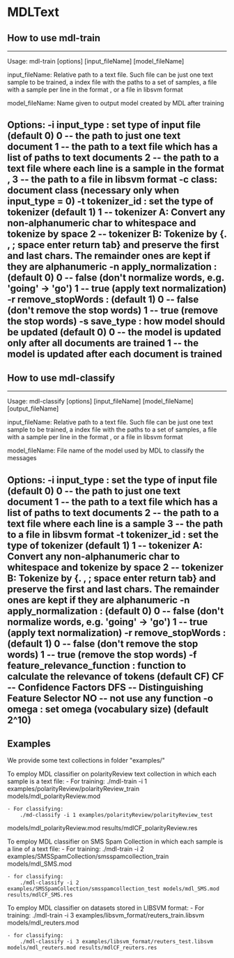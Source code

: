 # MDLText

## How to use mdl-train

------------------------------------------------------------------------------
Usage: mdl-train [options] [input_fileName] [model_fileName]

input_fileName:
   Relative path to a text file. Such file can be just one text sample to be trained, a index
   file with the paths to a set of samples, a file with a sample per line in the format
   <class>,<text> or a file in libsvm format

model_fileName:
   Name given to output model created by MDL after training

Options:
   -i input_type : set type of input file (default 0)
       0 -- the path to just one text document
       1 -- the path to a text file which has a list of paths to text documents
       2 -- the path to a text file where each line is a sample in the format <class>,<text>
       3 -- the path to a file in libsvm format
   -c class: document class (necessary only when input_type = 0)
   -t tokenizer_id : set the type of tokenizer (default 1)
       1 -- tokenizer A: Convert any non-alphanumeric char to whitespace and tokenize by space
       2 -- tokenizer B: Tokenize by {. , ; space enter return tab} and preserve the first
                         and last chars. The remainder ones are kept if they are alphanumeric
   -n apply_normalization : (default 0)
       0 -- false (don't normalize words, e.g. 'going' -> 'go')
       1 -- true (apply text normalization)
   -r remove_stopWords : (default 1)
       0 -- false (don't remove the stop words)
       1 -- true (remove the stop words)
   -s save_type : how model should be updated (default 0)
       0 -- the model is updated only after all documents are trained
       1 -- the model is updated after each document is trained
------------------------------------------------------------------------------

## How to use mdl-classify

------------------------------------------------------------------------------
Usage: mdl-classify [options] [input_fileName] [model_fileName] [output_fileName]

input_fileName:
   Relative path to a text file. Such file can be just one text sample to be trained, a index
   file with the paths to a set of samples, a file with a sample per line in the format
   <class>,<text> or a file in libsvm format

model_fileName:
   File name of the model used by MDL to classify the messages

Options:
   -i input_type : set the type of input file (default 0)
       0 -- the path to just one text document
       1 -- the path to a text file which has a list of paths to text documents
       2 -- the path to a text file where each line is a sample
       3 -- the path to a file in libsvm format
   -t tokenizer_id : set the type of tokenizer (default 1)
       1 -- tokenizer A: Convert any non-alphanumeric char to whitespace and tokenize by space
       2 -- tokenizer B: Tokenize by {. , ; space enter return tab} and preserve the first
                         and last chars. The remainder ones are kept if they are alphanumeric
   -n apply_normalization : (default 0)
       0 -- false (don't normalize words, e.g. 'going' -> 'go')
       1 -- true (apply text normalization)
   -r remove_stopWords : (default 1)
       0 -- false (don't remove the stop words)
       1 -- true (remove the stop words)
   -f feature_relevance_function : function to calculate the relevance of tokens (default CF)
       CF -- Confidence Factors
       DFS -- Distinguishing Feature Selector
       NO -- not use any function
   -o omega : set omega (vocabulary size) (default 2^10) 
------------------------------------------------------------------------------

## Examples

We provide some text collections in folder "examples/"


To employ MDL classifier on polarityReview text collection in which each sample is a text file:
	- For training:
		./mdl-train -i 1 examples/polarityReview/polarityReview_train
models/mdl_polarityReview.mod
		
	- For classifying:
		./md-classify -i 1 examples/polarityReview/polarityReview_test
models/mdl_polarityReview.mod results/mdlCF_polarityReview.res
		


To employ MDL classifier on SMS Spam Collection in which each sample is a line of a text file:
	- For training:
		./mdl-train -i 2 examples/SMSSpamCollection/smsspamcollection_train
models/mdl_SMS.mod
		
	- for classifying:
		./mdl-classify -i 2 examples/SMSSpamCollection/smsspamcollection_test models/mdl_SMS.mod results/mdlCF_SMS.res
		

To employ MDL classifier on datasets stored in LIBSVM format:
	- For training:
		./mdl-train -i 3 examples/libsvm_format/reuters_train.libsvm
models/mdl_reuters.mod
		
	- for classifying:
		./mdl-classify -i 3 examples/libsvm_format/reuters_test.libsvm models/mdl_reuters.mod results/mdlCF_reuters.res

